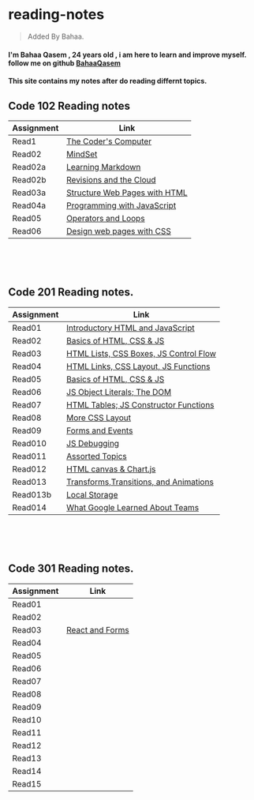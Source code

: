 # reading-notes

> Added By Bahaa.
#### I'm Bahaa Qasem   , 24 years old , i am here to learn and improve myself. follow me on github [BahaaQasem](https://github.com/bahaamq) 

#### This site contains my notes after do reading differnt topics.

## Code 102 Reading notes

|   Assignment   |                   Link                            |
|----------------|---------------------------------------------------|
|    Read1       |  [The Coder's Computer](102/Read01.md)            |
|    Read02      |   [MindSet](102/Read02.md)                        |
|    Read02a     |   [Learning Markdown](102/Read02a.md)             |
|    Read02b     |[Revisions and the Cloud](102/Read02b.md)          |
|    Read03a     |[Structure Web Pages with HTML](102/Read03a.md)    |
|    Read04a     |[Programming with JavaScript](102/Read04a.md)      |
|    Read05      |[Operators and Loops](102/Read05.md)               |
|    Read06      |[Design web pages with CSS](102/Read06.md)         |


\
&nbsp;
\
&nbsp;


## Code 201 Reading notes.

|   Assignment   |                   Link                                 |
|----------------|--------------------------------------------------------|
|    Read01      |  [Introductory HTML and JavaScript](201/Read01.md)     |
|    Read02      |  [Basics of HTML, CSS & JS](201/Read02.md)             |
|    Read03      |[HTML Lists, CSS Boxes, JS Control Flow](201/Read03.md) |
|    Read04      |[HTML Links, CSS Layout, JS Functions](201/Read04.md)   |
|    Read05      |[Basics of HTML, CSS & JS](201/Read05.md)               |
|    Read06      |[JS Object Literals; The DOM](201/Read06.md)            |
|    Read07      |[HTML Tables; JS Constructor Functions](201/Read07.md)  |
|    Read08      |[More CSS Layout](201/Read08.md)                        |
|    Read09      |[Forms and Events](201/Read09.md)                       |
|    Read010     |[JS Debugging](201/Read010.md)                          |
|    Read011     |[Assorted Topics](201/Read011.md)                       |
|    Read012     |[HTML canvas & Chart.js](201/Read12.md)                 |
|    Read013     |[Transforms,Transitions, and Animations](201/Read13.md) |
|    Read013b    |[Local Storage](201/Read13b.md)                         |
|    Read014     |[What Google Learned About Teams](201/Read14.md)        |



\
&nbsp;
\
&nbsp;


## Code 301 Reading notes.

|   Assignment   |                   Link                                 |
|----------------|--------------------------------------------------------|
|    Read01      |  []()                                                  |
|    Read02      |  []()                                                  |
|    Read03      | [React and Forms](301/Read03.md)                       |
|    Read04      |  []()                                                  |
|    Read05      |  []()                                                  |
|    Read06      |  []()                                                  |
|    Read07      |  []()                                                  |
|    Read08      |  []()                                                  |
|    Read09      |  []()                                                  |
|    Read10      |  []()                                                  |
|    Read11      |  []()                                                  |
|    Read12      |  []()                                                  |
|    Read13      |  []()                                                  |
|    Read14      |  []()                                                  |
|    Read15      |  []()                                                  |
